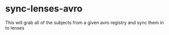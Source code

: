 # sync-lenses-avro

This will grab all of the subjects from a given avro registry and sync them in to lenses
